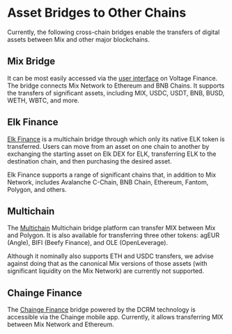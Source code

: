 # Asset Bridges to Other Chains

Currently, the following cross-chain bridges enable the transfers of digital assets between Mix and other major blockchains.

## Mix Bridge

It can be most easily accessed via the [user interface](https://app.voltage.finance/#/bridge) on Voltage Finance. The bridge connects Mix Network to Ethereum and BNB Chains. It supports the transfers of significant assets, including MIX, USDC, USDT, BNB, BUSD, WETH, WBTC, and more.

## Elk Finance

[Elk Finance](https://elk.finance/) is a multichain bridge through which only its native ELK token is transferred. Users can move from an asset on one chain to another by exchanging the starting asset on Elk DEX for ELK, transferring ELK to the destination chain, and then purchasing the desired asset.

Elk Finance supports a range of significant chains that, in addition to Mix Network, includes Avalanche C-Chain, BNB Chain, Ethereum, Fantom, Polygon, and others.

## Multichain

The [Multichain](https://multichain.org) Multichain bridge platform can transfer MIX between Mix and Polygon. It is also available for transferring three other tokens: agEUR (Angle), BIFI (Beefy Finance), and OLE (OpenLeverage).

Although it nominally also supports ETH and USDC transfers, we advise against doing that as the canonical Mix versions of those assets (with significant liquidity on the Mix Network) are currently not supported.

## Chainge Finance

The [Chainge Finance](https://chainge.finance) bridge powered by the DCRM technology is accessible via the Chainge mobile app. Currently, it allows transferring MIX between Mix Network and Ethereum.
